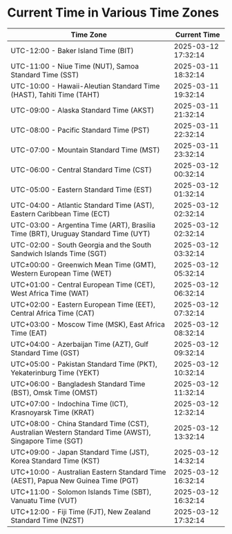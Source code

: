 # Current Time in Various Time Zones

| Time Zone | Current Time |
|-----------|--------------|
| UTC-12:00 - Baker Island Time (BIT) | 2025-03-12 17:32:14 |
| UTC-11:00 - Niue Time (NUT), Samoa Standard Time (SST) | 2025-03-11 18:32:14 |
| UTC-10:00 - Hawaii-Aleutian Standard Time (HAST), Tahiti Time (TAHT) | 2025-03-11 19:32:14 |
| UTC-09:00 - Alaska Standard Time (AKST) | 2025-03-11 21:32:14 |
| UTC-08:00 - Pacific Standard Time (PST) | 2025-03-11 22:32:14 |
| UTC-07:00 - Mountain Standard Time (MST) | 2025-03-11 23:32:14 |
| UTC-06:00 - Central Standard Time (CST) | 2025-03-12 00:32:14 |
| UTC-05:00 - Eastern Standard Time (EST) | 2025-03-12 01:32:14 |
| UTC-04:00 - Atlantic Standard Time (AST), Eastern Caribbean Time (ECT) | 2025-03-12 02:32:14 |
| UTC-03:00 - Argentina Time (ART), Brasília Time (BRT), Uruguay Standard Time (UYT) | 2025-03-12 02:32:14 |
| UTC-02:00 - South Georgia and the South Sandwich Islands Time (SGT) | 2025-03-12 03:32:14 |
| UTC±00:00 - Greenwich Mean Time (GMT), Western European Time (WET) | 2025-03-12 05:32:14 |
| UTC+01:00 - Central European Time (CET), West Africa Time (WAT) | 2025-03-12 06:32:14 |
| UTC+02:00 - Eastern European Time (EET), Central Africa Time (CAT) | 2025-03-12 07:32:14 |
| UTC+03:00 - Moscow Time (MSK), East Africa Time (EAT) | 2025-03-12 08:32:14 |
| UTC+04:00 - Azerbaijan Time (AZT), Gulf Standard Time (GST) | 2025-03-12 09:32:14 |
| UTC+05:00 - Pakistan Standard Time (PKT), Yekaterinburg Time (YEKT) | 2025-03-12 10:32:14 |
| UTC+06:00 - Bangladesh Standard Time (BST), Omsk Time (OMST) | 2025-03-12 11:32:14 |
| UTC+07:00 - Indochina Time (ICT), Krasnoyarsk Time (KRAT) | 2025-03-12 12:32:14 |
| UTC+08:00 - China Standard Time (CST), Australian Western Standard Time (AWST), Singapore Time (SGT) | 2025-03-12 13:32:14 |
| UTC+09:00 - Japan Standard Time (JST), Korea Standard Time (KST) | 2025-03-12 14:32:14 |
| UTC+10:00 - Australian Eastern Standard Time (AEST), Papua New Guinea Time (PGT) | 2025-03-12 16:32:14 |
| UTC+11:00 - Solomon Islands Time (SBT), Vanuatu Time (VUT) | 2025-03-12 16:32:14 |
| UTC+12:00 - Fiji Time (FJT), New Zealand Standard Time (NZST) | 2025-03-12 17:32:14 |
